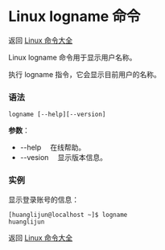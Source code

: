 # Linux logname 命令

返回 [Linux 命令大全](https://ahuang007.github.com/Linux-Command)

Linux logname 命令用于显示用户名称。

执行 logname 指令，它会显示目前用户的名称。

### 语法

```
logname [--help][--version]
```

**参数**：

- --help 　在线帮助。
- --vesion 　显示版本信息。

### 实例

显示登录账号的信息：

```
[huanglijun@localhost ~]$ logname
huanglijun
```

返回 [Linux 命令大全](https://ahuang007.github.com/Linux-Command)
